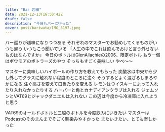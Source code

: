 ```yaml
---
title: "Bar 岩田"
date: 2021-12-13T16:50:42Z
draft: false
description: "今日もバーに行った"
cover: post/bariwata/IMG_3197.jpeg
---
```


バー巡りが趣味になりつつある
それぞれのマスターでお勧めしてくるものがいつも違う
いつもこう聞いている
「人生の中でこれは飲んでおけと言う外せないものはなんですか」
今日のボトルはGlenAllachieの2006、限定ボトル
もう一個はボウモアのボトラーズのやつ
そっちもすごく美味しい
やべ〜〜

マスターに美味しいハイボールの作り方を教えてもらった
炭酸水は中央から少し外してグラスに触れない程度のところに注ぐ
そうするとよく混ざるしまろやかになる
注ぐ高さを変えて口当たりを変える
レモンはウイスキーによって入れたり入れなかったりする
ハーパーと角とカナディアンクラブは入れる
ジェムソンとVAT69とジャックダニエルは入れない
この辺は今度から冷凍庫に入れようと思う

VAT69のオールドボトルと三越のボトルを今度飲みにいきたい
マスターはPodcastのそのまんまでそごく馴染みやすかった
またいきたい、とても楽しかった
